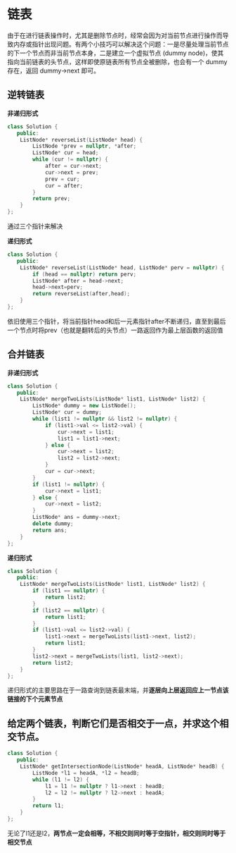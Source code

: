 # 链表

由于在进行链表操作时，尤其是删除节点时，经常会因为对当前节点进行操作而导致内存或指针出现问题。有两个小技巧可以解决这个问题：一是尽量处理当前节点的下一个节点而非当前节点本身，二是建立一个虚拟节点 (dummy node)，使其指向当前链表的头节点，这样即使原链表所有节点全被删除，也会有一个 dummy 存在，返回 dummy->next 即可。

## 逆转链表

**非递归形式**

```cpp
class Solution {
   public:
    ListNode* reverseList(ListNode* head) {
        ListNode *prev = nullptr, *after;
        ListNode* cur = head;
        while (cur != nullptr) {
            after = cur->next;
            cur->next = prev;
            prev = cur;
            cur = after;
        }
        return prev;
    }
};
```

通过三个指针来解决

**递归形式**

```cpp
class Solution {
   public:
    ListNode* reverseList(ListNode* head, ListNode* perv = nullptr) {
        if (head == nullptr) return perv;
        ListNode* after = head->next;
        head->next=perv;
        return reverseList(after,head);
    }
};
```

依旧使用三个指针，将当前指针head和后一元素指针after不断递归，直至到最后一个节点时将prev（也就是翻转后的头节点）一路返回作为最上层函数的返回值

## 合并链表

**非递归形式**

```cpp
class Solution {
   public:
    ListNode* mergeTwoLists(ListNode* list1, ListNode* list2) {
        ListNode* dummy = new ListNode();
        ListNode* cur = dummy;
        while (list1 != nullptr && list2 != nullptr) {
            if (list1->val <= list2->val) {
                cur->next = list1;
                list1 = list1->next;
            } else {
                cur->next = list2;
                list2 = list2->next;
            }
            cur = cur->next;
        }
        if (list1 != nullptr) {
            cur->next = list1;
        } else {
            cur->next = list2;
        }
        ListNode* ans = dummy->next;
        delete dummy;
        return ans;
    }
};
```

**递归形式**

```cpp
class Solution {
   public:
    ListNode* mergeTwoLists(ListNode* list1, ListNode* list2) {
        if (list1 == nullptr) {
            return list2;
        }
        if (list2 == nullptr) {
            return list1;
        }
        if (list1->val <= list2->val) {
            list1->next = mergeTwoLists(list1->next, list2);
            return list1;
        }
        list2->next = mergeTwoLists(list1, list2->next);
        return list2;
    }
};
```

递归形式的主要思路在于一路查询到链表最末端，并**逐层向上层返回应上一节点该链接的下个元素节点**



## 给定两个链表，判断它们是否相交于一点，并求这个相交节点。

```cpp
class Solution {
   public:
    ListNode* getIntersectionNode(ListNode* headA, ListNode* headB) {
        ListNode *l1 = headA, *l2 = headB;
        while (l1 != l2) {
            l1 = l1 != nullptr ? l1->next : headB;
            l2 = l2 != nullptr ? l2->next : headA;
        }
        return l1;
    }
};
```

无论了l1还是l2，**两节点一定会相等，不相交则同时等于空指针，相交则同时等于相交节点**